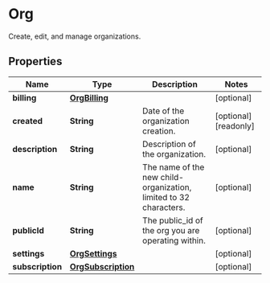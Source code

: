 

# Org

Create, edit, and manage organizations.
## Properties

Name | Type | Description | Notes
------------ | ------------- | ------------- | -------------
**billing** | [**OrgBilling**](OrgBilling.md) |  |  [optional]
**created** | **String** | Date of the organization creation. |  [optional] [readonly]
**description** | **String** | Description of the organization. |  [optional]
**name** | **String** | The name of the new child-organization, limited to 32 characters. |  [optional]
**publicId** | **String** | The public_id of the org you are operating within. |  [optional]
**settings** | [**OrgSettings**](OrgSettings.md) |  |  [optional]
**subscription** | [**OrgSubscription**](OrgSubscription.md) |  |  [optional]



